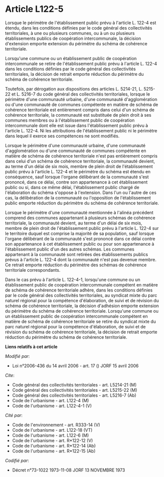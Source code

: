 # Article L122-5

Lorsque le périmètre de l'établissement public prévu à l'article L. 122-4 est étendu, dans les conditions définies par le
code général des collectivités territoriales, à une ou plusieurs communes, ou à un ou plusieurs établissements publics de
coopération intercommunale, la décision d'extension emporte extension du périmètre du schéma de cohérence territoriale.

Lorsqu'une commune ou un établissement public de coopération intercommunale se retire de l'établissement public prévu à
l'article L. 122-4 dans les conditions définies par le code général des collectivités territoriales, la décision de retrait
emporte réduction du périmètre du schéma de cohérence territoriale.

Toutefois, par dérogation aux dispositions des articles L. 5214-21, L. 5215-22 et L. 5216-7 du code général des collectivités
territoriales, lorsque le périmètre d'une communauté urbaine, d'une communauté d'agglomération ou d'une communauté de
communes compétente en matière de schéma de cohérence territoriale est entièrement compris dans celui d'un schéma de
cohérence territoriale, la communauté est substituée de plein droit à ses communes membres ou à l'établissement public de
coopération intercommunale dont elle est issue dans l'établissement public prévu à l'article L. 122-4. Ni les attributions de
l'établissement public ni le périmètre dans lequel il exerce ses compétences ne sont modifiés.

Lorsque le périmètre d'une communauté urbaine, d'une communauté d'agglomération ou d'une communauté de communes compétente en
matière de schéma de cohérence territoriale n'est pas entièrement compris dans celui d'un schéma de cohérence territoriale,
la communauté devient, au terme d'un délai de six mois, membre de plein droit de l'établissement public prévu à l'article L.
122-4 et le périmètre du schéma est étendu en conséquence, sauf lorsque l'organe délibérant de la communauté s'est prononcé,
dans ce délai, contre son appartenance à cet établissement public ou si, dans ce même délai, l'établissement public chargé de
l'élaboration du schéma s'oppose à l'extension. Dans l'un ou l'autre de ces cas, la délibération de la communauté ou
l'opposition de l'établissement public emporte réduction du périmètre du schéma de cohérence territoriale.

Lorsque le périmètre d'une communauté mentionnée à l'alinéa précédent comprend des communes appartenant à plusieurs schémas
de cohérence territoriale, la communauté devient, au terme d'un délai de six mois, membre de plein droit de l'établissement
public prévu à l'article L. 122-4 sur le territoire duquel est comprise la majorité de sa population, sauf lorsque l'organe
délibérant de la communauté s'est prononcé dans ce délai contre son appartenance à cet établissement public ou pour son
appartenance à l'établissement public d'un des autres schémas. Les communes appartenant à la communauté sont retirées des
établissements publics prévus à l'article L. 122-4 dont la communauté n'est pas devenue membre. Ce retrait emporte réduction
du périmètre des schémas de cohérence territoriale correspondants.

Dans le cas prévu à l'article L. 122-4-1, lorsqu'une commune ou un établissement public de coopération intercommunale
compétent en matière de schéma de cohérence territoriale adhère, dans les conditions définies par le code général des
collectivités territoriales, au syndicat mixte du parc naturel régional pour la compétence d'élaboration, de suivi et de
révision du schéma de cohérence territoriale, la décision d'adhésion emporte extension du périmètre du schéma de cohérence
territoriale. Lorsqu'une commune ou un établissement public de coopération intercommunale compétent en matière de schéma de
cohérence territoriale se retire du syndicat mixte du parc naturel régional pour la compétence d'élaboration, de suivi et de
révision du schéma de cohérence territoriale, la décision de retrait emporte réduction du périmètre du schéma de cohérence
territoriale.

**Liens relatifs à cet article**

_Modifié par_:

  - Loi n°2006-436 du 14 avril 2006 - art. 17 () JORF 15 avril 2006

_Cite_:

  - Code général des collectivités territoriales - art. L5214-21 (M)
  - Code général des collectivités territoriales - art. L5215-22 (M)
  - Code général des collectivités territoriales - art. L5216-7 (Ab)
  - Code de l'urbanisme - art. L122-4 (M)
  - Code de l'urbanisme - art. L122-4-1 (V)

_Cité par_:

  - Code de l'environnement - art. R333-14 (V)
  - Code de l'urbanisme - art. L122-18 (VT)
  - Code de l'urbanisme - art. L122-6 (M)
  - Code de l'urbanisme - art. R*122-12 (V)
  - Code de l'urbanisme - art. R*122-14 (Ab)
  - Code de l'urbanisme - art. R*122-15 (Ab)

_Codifié par_:

  - Décret n°73-1022 1973-11-08 JORF 13 NOVEMBRE 1973
